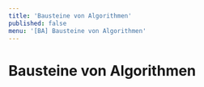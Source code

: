 ```yaml
---
title: 'Bausteine von Algorithmen'
published: false
menu: '[BA] Bausteine von Algorithmen'
---
```


# Bausteine von Algorithmen

<style>
    body {
        --abk: 'BA';
    }
</style>